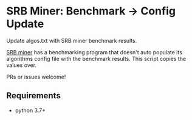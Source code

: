 # SRB Miner: Benchmark -> Config Update
Update algos.txt with SRB miner benchmark results.


[SRB miner](https://www.srbminer.com/) has a benchmarking program that doesn't auto populate its algorithms config file with the benchmark results.
This script copies the values over.

PRs or issues welcome!

## Requirements
* python 3.7+

